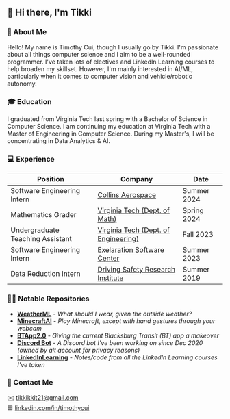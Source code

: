 ## 👋 Hi there, I'm Tikki

### 📗 About Me
Hello! My name is Timothy Cui, though I usually go by Tikki. I'm passionate
about all things computer science and I aim to be a well-rounded programmer.
I've taken lots of electives and LinkedIn Learning courses to help broaden my
skillset. However, I'm mainly interested in AI/ML, particularly when it comes to
computer vision and vehicle/robotic autonomy.

### 🎓 Education
I graduated from Virginia Tech last spring with a Bachelor of Science in
Computer Science. I am continuing my education at Virginia Tech with a Master of
Engineering in Computer Science. During my Master's, I will be concentrating in
Data Analytics & AI.

### 💻 Experience
| Position                         | Company                                                      | Date        |
| -------------------------------- | ------------------------------------------------------------ | ----------- |
| Software Engineering Intern      | [Collins Aerospace](https://www.collinsaerospace.com/)       | Summer 2024 |
| Mathematics Grader               | [Virginia Tech (Dept. of Math)](https://math.vt.edu/)        | Spring 2024 |
| Undergraduate Teaching Assistant | [Virginia Tech (Dept. of Engineering)](https://eng.vt.edu/)  | Fall 2023   |
| Software Engineering Intern      | [Exelaration Software Center](https://exelaration.com/)      | Summer 2023 |
| Data Reduction Intern            | [Driving Safety Research Institute](https://dsri.uiowa.edu/) | Summer 2019 |

### 👨‍💻 Notable Repositories
- [**WeatherML**](https://github.com/tikkikkit21/WeatherML) -
  *What should I wear, given the outside weather?*
- [**MinecraftAI**](https://github.com/tikkikkit21/MinecraftAI) -
  *Play Minecraft, except with hand gestures through your webcam*
- [**BTApp2.0**](https://github.com/tikkikkit21/BTApp2.0) -
  *Giving the current Blacksburg Transit (BT) app a makeover*
- [**Discord Bot**](https://github.com/JadeJaguar17/RebirthRusher) -
  *A Discord bot I've been working on since Dec 2020 (owned by alt account for
  privacy reasons)*
- [**LinkedInLearning**](https://github.com/tikkikkit21/LinkedInLearning) -
  *Notes/code from all the LinkedIn Learning courses I've taken*

### 💬 Contact Me
✉️ tikkikkit21@gmail.com<br>
🟦 [linkedin.com/in/timothycui](https://www.linkedin.com/in/timothycui/)
